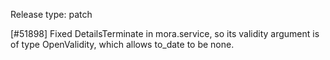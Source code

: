 Release type: patch

[#51898] Fixed DetailsTerminate in mora.service, so its validity argument is of type OpenValidity, which allows to_date to be none.
